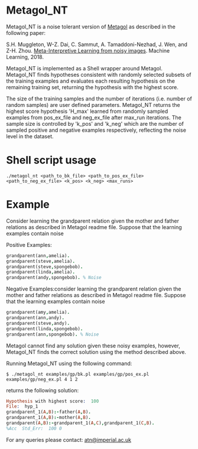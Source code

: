 # Metagol_NT
Metagol_NT is a noise tolerant version of [Metagol](https://github.com/metagol/metagol) as described in the following paper:

S.H. Muggleton, W-Z. Dai, C. Sammut, A. Tamaddoni-Nezhad, J. Wen, and Z-H. Zhou. [Meta-Interpretive Learning from noisy images](https://link.springer.com/article/10.1007/s10994-018-5710-8). Machine Learning, 2018.

Metagol_NT is implemented as a Shell wrapper around Metagol. Metagol_NT finds hypotheses consistent with randomly selected subsets of the training examples and evaluates each resulting hypothesis on the remaining training set, returning the hypothesis with the highest score.

The size of the training samples and the number of iterations (i.e. number of random samples) are user defined parameters. Metagol_NT returns the highest score hypothesis 'H_max' learned from randomly sampled examples from pos_ex_file and neg_ex_file after max_run iterations. The sample size is controlled by 'k_pos' and 'k_neg' which are the number of sampled positive and negative examples respectively, reflecting the noise level in the dataset.

<!--The shell script should be used in the following way: -->
#  Shell script usage
```
./metagol_nt <path_to_bk_file> <path_to_pos_ex_file> <path_to_neg_ex_file> <k_pos> <k_neg> <max_runs>
```
<!--For example, consider learning the grandparent relation given the mother and father relations as described in Metagol readme file. Suppose that the learning examples contain noise:-->

# Example
Consider learning the grandparent relation given the mother and father relations as described in Metagol readme file. Suppose that the learning examples contain noise

Positive Examples:
```prolog
grandparent(ann,amelia).
grandparent(steve,amelia).
grandparent(steve,spongebob).
grandparent(linda,amelia).
grandparent(andy,spongebob). % Noise
```
Negative Examples:consider learning the grandparent relation given the mother and father relations as described in Metagol readme file. Suppose that the learning examples contain noise
```prolog
grandparent(amy,amelia).
grandparent(ann,andy).
grandparent(steve,andy).
grandparent(linda,spongebob).
grandparent(ann,spongebob). % Noise
```
Metagol cannot find any solution given these noisy examples, however, Metagol_NT finds the correct solution using the method described above.

Running Metagol_NT using the following command:
```
$ ./metagol_nt examples/gp/bk.pl examples/gp/pos_ex.pl examples/gp/neg_ex.pl 4 1 2
```

returns the following solution:

```prolog
Hypothesis with highest score:  100
File:  hyp_1
grandparent_1(A,B):-father(A,B).
grandparent_1(A,B):-mother(A,B).
grandparent(A,B):-grandparent_1(A,C),grandparent_1(C,B).
%Acc  Std_Err: 	100	0
```
For any queries please contact: atn@imperial.ac.uk
